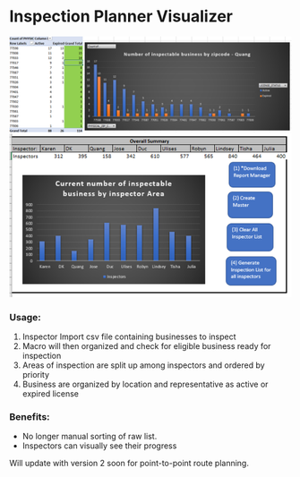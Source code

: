 # Inspection Planner Visualizer

![a relative link](img/picture1.png)
![a relative link](img/picture2.png)

### Usage:
1. Inspector Import csv file containing businesses to inspect 
2. Macro will then organized and check for eligible business ready for inspection
3. Areas of inspection are split up among inspectors and ordered by priority 
4. Business are organized by location and representative as active or expired license

### Benefits:
* No longer manual sorting of raw list.
* Inspectors can visually see their progress

Will update with version 2 soon for point-to-point route planning.